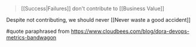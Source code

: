 > [[Success|Failures]] don't contribute to [[Business Value]]

Despite not contributing, we should never [[Never waste a good accident]]

#quote paraphrased from https://www.cloudbees.com/blog/dora-devops-metrics-bandwagon
